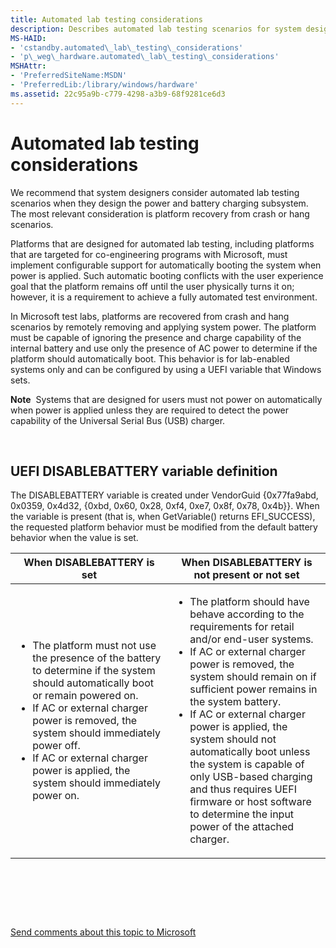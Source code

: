 ```yaml
---
title: Automated lab testing considerations
description: Describes automated lab testing scenarios for system designers to consider when designing the power and battery charging subsystem.
MS-HAID:
- 'cstandby.automated\_lab\_testing\_considerations'
- 'p\_weg\_hardware.automated\_lab\_testing\_considerations'
MSHAttr:
- 'PreferredSiteName:MSDN'
- 'PreferredLib:/library/windows/hardware'
ms.assetid: 22c95a9b-c779-4298-a3b9-68f9281ce6d3
---
```


# Automated lab testing considerations


We recommend that system designers consider automated lab testing scenarios when they design the power and battery charging subsystem. The most relevant consideration is platform recovery from crash or hang scenarios.

Platforms that are designed for automated lab testing, including platforms that are targeted for co-engineering programs with Microsoft, must implement configurable support for automatically booting the system when power is applied. Such automatic booting conflicts with the user experience goal that the platform remains off until the user physically turns it on; however, it is a requirement to achieve a fully automated test environment.

In Microsoft test labs, platforms are recovered from crash and hang scenarios by remotely removing and applying system power. The platform must be capable of ignoring the presence and charge capability of the internal battery and use only the presence of AC power to determine if the platform should automatically boot. This behavior is for lab-enabled systems only and can be configured by using a UEFI variable that Windows sets.

**Note**  Systems that are designed for users must not power on automatically when power is applied unless they are required to detect the power capability of the Universal Serial Bus (USB) charger.

 

## UEFI DISABLEBATTERY variable definition


The DISABLEBATTERY variable is created under VendorGuid {0x77fa9abd, 0x0359, 0x4d32, {0xbd, 0x60, 0x28, 0xf4, 0xe7, 0x8f, 0x78, 0x4b}}. When the variable is present (that is, when GetVariable() returns EFI\_SUCCESS), the requested platform behavior must be modified from the default battery behavior when the value is set.

<table>
<colgroup>
<col width="50%" />
<col width="50%" />
</colgroup>
<thead>
<tr class="header">
<th>When DISABLEBATTERY is set</th>
<th>When DISABLEBATTERY is not present or not set</th>
</tr>
</thead>
<tbody>
<tr class="odd">
<td><p></p>
<ul>
<li>The platform must not use the presence of the battery to determine if the system should automatically boot or remain powered on.</li>
<li>If AC or external charger power is removed, the system should immediately power off.</li>
<li>If AC or external charger power is applied, the system should immediately power on.</li>
</ul></td>
<td><p></p>
<ul>
<li>The platform should have behave according to the requirements for retail and/or end-user systems.</li>
<li>If AC or external charger power is removed, the system should remain on if sufficient power remains in the system battery.</li>
<li>If AC or external charger power is applied, the system should not automatically boot unless the system is capable of only USB-based charging and thus requires UEFI firmware or host software to determine the input power of the attached charger.</li>
</ul></td>
</tr>
</tbody>
</table>

 

 

 

[Send comments about this topic to Microsoft](mailto:wsddocfb@microsoft.com?subject=Documentation%20feedback%20%5Bp_WEG_Hardware\p_weg_hardware%5D:%20Automated%20lab%20testing%20considerations%20%20RELEASE:%20%285/9/2016%29&body=%0A%0APRIVACY%20STATEMENT%0A%0AWe%20use%20your%20feedback%20to%20improve%20the%20documentation.%20We%20don't%20use%20your%20email%20address%20for%20any%20other%20purpose,%20and%20we'll%20remove%20your%20email%20address%20from%20our%20system%20after%20the%20issue%20that%20you're%20reporting%20is%20fixed.%20While%20we're%20working%20to%20fix%20this%20issue,%20we%20might%20send%20you%20an%20email%20message%20to%20ask%20for%20more%20info.%20Later,%20we%20might%20also%20send%20you%20an%20email%20message%20to%20let%20you%20know%20that%20we've%20addressed%20your%20feedback.%0A%0AFor%20more%20info%20about%20Microsoft's%20privacy%20policy,%20see%20http://privacy.microsoft.com/default.aspx. "Send comments about this topic to Microsoft")




